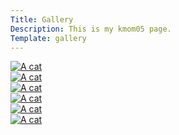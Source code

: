 ```yaml
---
Title: Gallery
Description: This is my kmom05 page.
Template: gallery
---
```


<div class="gallery-grid">
    <div class="gallery-box1">
        <a href="%base_url%/image/kmom05/cat1.jpg" target="_blank">
            <picture>
                <source media="(min-width: 1050px)" srcset="%base_url%/image/kmom05/cat1.jpg?w=300&h=300&crop-to-fit">
                <source media="(min-width: 767px)" srcset="%base_url%/image/kmom05/cat1.jpg?w=200&h=200&crop-to-fit&q=30">
                <img src="%base_url%/image/kmom05/cat1.jpg?w=400&h=200&crop-to-fit&area=0,0,20,0&q=100" alt="A cat">
            </picture>
        </a>
    </div>
    <div class="gallery-box2">
        <a href="%base_url%/image/kmom05/cat2.jpg" target="_blank">
            <picture>
                <source media="(min-width: 1050px)" srcset="%base_url%/image/kmom05/cat2.jpg?w=300&h=300&crop-to-fit">
                <source media="(min-width: 767px)" srcset="%base_url%/image/kmom05/cat2.jpg?w=200&h=200&crop-to-fit&q=30">
                <img src="%base_url%/image/kmom05/cat2.jpg?w=400&h=200&crop-to-fit&area=0,0,20,0&q=100" alt="A cat">
            </picture>
        </a>
    </div>
    <div class="gallery-box3">
        <a href="%base_url%/image/kmom05/cat3.jpg" target="_blank">
            <picture>
                <source media="(min-width: 1050px)" srcset="%base_url%/image/kmom05/cat3.jpg?w=300&h=300&crop-to-fit">
                <source media="(min-width: 767px)" srcset="%base_url%/image/kmom05/cat3.jpg?w=200&h=200&crop-to-fit&q=30">
                <img src="%base_url%/image/kmom05/cat3.jpg?w=400&h=200&crop-to-fit&area=0,0,20,0&q=100" alt="A cat">
            </picture>
        </a>
    </div>
    <div class="gallery-box4">
        <a href="%base_url%/image/kmom05/cat4.jpg" target="_blank">
            <picture>
                <source media="(min-width: 1050px)" srcset="%base_url%/image/kmom05/cat4.jpg?w=300&h=300&crop-to-fit">
                <source media="(min-width: 767px)" srcset="%base_url%/image/kmom05/cat4.jpg?w=200&h=200&crop-to-fit&q=30">
                <img src="%base_url%/image/kmom05/cat4.jpg?w=400&h=200&crop-to-fit&area=0,0,20,0&q=100" alt="A cat">
            </picture>
        </a>
    </div>
    <div class="gallery-box5">
        <a href="%base_url%/image/kmom05/cat5.jpg" target="_blank">
            <picture>
                <source media="(min-width: 1050px)" srcset="%base_url%/image/kmom05/cat5.jpg?w=300&h=300&crop-to-fit">
                <source media="(min-width: 767px)" srcset="%base_url%/image/kmom05/cat5.jpg?w=200&h=200&crop-to-fit&q=30">
                <img src="%base_url%/image/kmom05/cat5.jpg?w=400&h=200&crop-to-fit&area=0,0,20,0&q=100" alt="A cat">
            </picture>
        </a>
    </div>
    <div class="gallery-box6">
        <a href="%base_url%/image/kmom05/cat6.jpg" target="_blank">
            <picture>
                <source media="(min-width: 1050px)" srcset="%base_url%/image/kmom05/cat6.jpg?w=300&h=300&crop-to-fit">
                <source media="(min-width: 767px)" srcset="%base_url%/image/kmom05/cat6.jpg?w=200&h=200&crop-to-fit&q=30">
                <img src="%base_url%/image/kmom05/cat6.jpg?w=400&h=200&crop-to-fit&area=0,0,20,0&q=100" alt="A cat">
            </picture>
        </a>
    </div>
</div>

<br>
<br>
